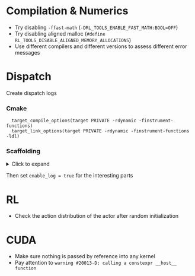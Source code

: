 # Compilation & Numerics 
- Try disabling `-ffast-math` (`-DRL_TOOLS_ENABLE_FAST_MATH:BOOL=OFF`)
- Try disabling aligned malloc (`#define RL_TOOLS_DISABLE_ALIGNED_MEMORY_ALLOCATIONS`)
- Use different compilers and different versions to assess different error messages
# Dispatch
Create dispatch logs
### Cmake
```
  target_compile_options(target PRIVATE -rdynamic -finstrument-functions)
  target_link_options(target PRIVATE -rdynamic -finstrument-functions -ldl)
```
### Scaffolding

<details>
<summary>Click to expand</summary>

```
bool enable_log = false;
extern "C" {
    __attribute__((no_instrument_function))
    void __cyg_profile_func_enter(void *this_fn, void *call_site) {
        if (enable_log){
            Dl_info info;
            if (dladdr(this_fn, &info) && info.dli_sname) {
                int status = 0;
                char* demangled = abi::__cxa_demangle(info.dli_sname, nullptr, 0, &status);
                const char* fname = (status == 0 && demangled) ? demangled : info.dli_sname;
                std::printf("Enter: %s\n", fname);
                std::free(demangled);
            } else {
                std::printf("Enter: %p\n", this_fn);
            }
        }
    }

    __attribute__((no_instrument_function))
    void __cyg_profile_func_exit(void *this_fn, void *call_site) {
    }
}
```

</details>

Then set `enable_log = true` for the interesting parts
# RL
- Check the action distribution of the actor after random initialization
# CUDA
- Make sure nothing is passed by reference into any kernel
- Pay attention to `warning #20013-D: calling a constexpr __host__ function`
